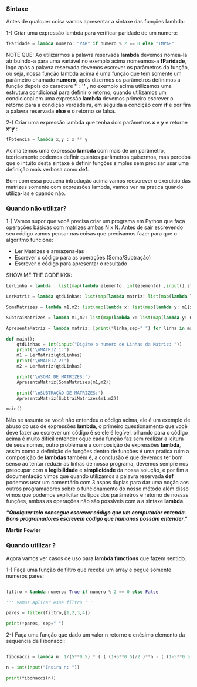 ### Sintaxe

Antes de qualquer coisa vamos apresentar a sintaxe das funções lambda:

1-) Criar uma expressão lambda para verificar paridade de um numero:

```python
fParidade = lambda numero: "PAR" if numero % 2 == 0 else "IMPAR"
```

NOTE QUE: Ao utilizarmos a palavra reservada **lambda** devemos nomea-la atribuindo-a para uma variável no exemplo acima nomeamos-a **fParidade**, logo após a palavra reservada devemos escrever os parâmetros da função, ou seja, nossa função lambda acima é uma função que tem somente um parâmetro chamado **numero**, após dizermos os parâmetros definimos a função depois do caractere **'' : ''** , no exemplo acima utilizamos uma estrutura condicional para definir o retorno, quando utilizamos um condicional em uma expressão **lambda** devemos primeiro escrever o retorno para a condição verdadeira, em seguida a condição com **if** e por fim a palavra reservada **else** e o retorno se falsa.

2-) Criar uma expressão lambda que tenha dois parâmetros **x** e **y** e retorne **x**^**y** :

```python
fPotencia = lambda x,y : x ** y
```

Acima temos uma expressão **lambda** com mais de um parâmetro, teoricamente podemos definir quantos parâmetros quisermos, mas perceba que o intuito desta sintaxe é definir funções simples sem precisar usar uma definição mais verbosa como **def**.

Bom com essa pequena introdução acima vamos reescrever o exercício das matrizes somente com expressões lambda, vamos ver na pratica quando utiliza-las e quando não.

### Quando não utilizar?

1-) Vamos supor que você precisa criar um programa em Python que faça operações básicas com matrizes ambas N x N. Antes de sair escrevendo seu código vamos pensar nas coisas que precisamos fazer para que o algoritmo funcione:

-   Ler Matrizes e armazena-las
-   Escrever o código para as operações (Soma/Subtração)
-   Escrever o código para apresentar o resultado

SHOW ME THE CODE KKK:

```python
LerLinha = lambda : list(map(lambda elemento: int(elemento) ,input().strip().split()))

LerMatriz = lambda qtdLinhas: list(map(lambda matriz: list(map(lambda linha: linha,LerLinha())),range(qtdLinhas)))

SomaMatrizes = lambda m1,m2: list(map(lambda x: list(map(lambda y: m1[x][y] + m2[x][y], range(len(m1[0])))),range(len(m1))))

SubtraiMatrizes = lambda m1,m2: list(map(lambda x: list(map(lambda y: m1[x][y] - m2[x][y], range(len(m1[0])))),range(len(m1))))

ApresentaMatriz = lambda matriz: [print(*linha,sep=" ") for linha in matriz]

def main():
    qtdLinhas = int(input("Digite o numero de Linhas da Matriz: "))
    print('\nMATRIZ 1:')
    m1 = LerMatriz(qtdLinhas)
    print('\nMATRIZ 2:')
    m2 = LerMatriz(qtdLinhas)

    print('\nSOMA DE MATRIZES:')
    ApresentaMatriz(SomaMatrizes(m1,m2))

    print('\nSUBTRAÇÃO DE MATRIZES:')
    ApresentaMatriz(SubtraiMatrizes(m1,m2))

main()
```

Não se assunte se você não entendeu o código acima, ele é um exemplo de abuso do uso de expressões **lambda**, o primeiro questionamento que você deve fazer ao escrever um código é se ele é legível, olhando para o código acima é muito difícil entender oque cada função faz sem realizar a leitura de seus nomes, outro problema é a composição de expressões **lambda**, assim como a definição de funções dentro de funções é uma pratica ruim a composição de **lambdas** também é, a conclusão é que devemos ter bom senso ao tentar reduzir as linhas de nosso programa, devemos sempre nos preocupar com a **legibilidade** e **simplicidade** da nossa solução, e por fim a documentação vimos que quando utilizamos a palavra reservada **def** podemos usar um comentário com 3 aspas duplas para dar uma noção aos outros programadores sobre o funcionamento do nosso método além disso vimos que podemos explicitar os tipos dos parâmetros e retorno de nossas funções, ambas as operações não são possíveis com a a sintaxe **lambda**.

**_“Qualquer tolo consegue escrever código que um computador entenda. Bons programadores escrevem código que humanos possam entender.”_**

**Martin Fowler**

### Quando utilizar ?

Agora vamos ver casos de uso para **lambda functions** que fazem sentido.

1-) Faça uma função de filtro que receba um array e pegue somente numeros pares:

```python

filtro = lambda numero: True if numero % 2 == 0 else False

''' Vamos aplicar esse filtro '''

pares = filter(filtro,[1,2,3,4])

print(*pares, sep=" ")

```

2-) Faça uma função que dado um valor n retorne o enésimo elemento da sequencia de Fibonacci:

```python

fibonacci = lambda n: 1/(5**0.5) * ( ( (1+5**0.5)/2 )**n - ( (1-5**0.5)/2 )**n )

n = int(input("Insira n: "))

print(fibonacci(n))

```
